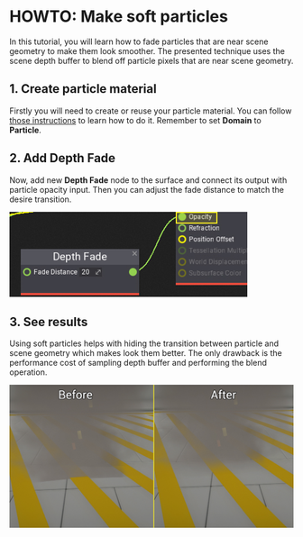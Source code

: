 # HOWTO: Make soft particles

In this tutorial, you will learn how to fade particles that are near scene geometry to make them look smoother. The presented technique uses the scene depth buffer to blend off particle pixels that are near scene geometry.

## 1. Create particle material

Firstly you will need to create or reuse your particle material. You can follow [those instructions](../../graphics/materials/basics/index.md) to learn how to do it. Remember to set **Domain** to **Particle**.

## 2. Add Depth Fade

Now, add new **Depth Fade** node to the surface and connect its output with particle opacity input. Then you can adjust the fade distance to match the desire transition.

![Camera Depth Fade](media/fade-distance.jpg)

## 3. See results

Using soft particles helps with hiding the transition between particle and scene geometry which makes look them better. The only drawback is the performance cost of sampling depth buffer and performing the blend operation.

![Soft Particles](media/soft-particles.jpg)
